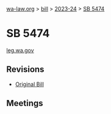 [wa-law.org](/) > [bill](/bill/) > [2023-24](/bill/2023-24/) > [SB 5474](/bill/2023-24/sb/5474/)

# SB 5474
[leg.wa.gov](https://app.leg.wa.gov/billsummary?BillNumber=5474&Year=2023&Initiative=false)

## Revisions
* [Original Bill](1/)

## Meetings
